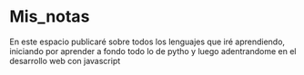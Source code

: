 # Mis_notas

En este espacio publicaré sobre todos los lenguajes que iré aprendiendo, iniciando por aprender a fondo todo lo de pytho y luego adentrandome en el desarrollo web con javascript
